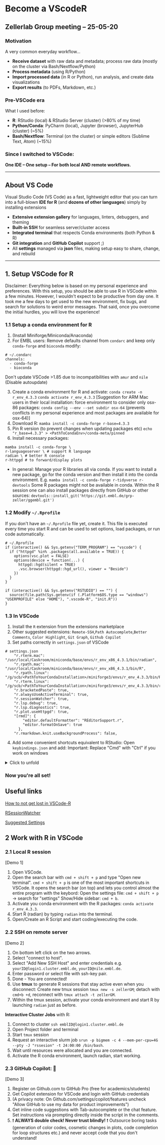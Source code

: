 # Become a VScodeR
## Zellerlab Group meeting – 25-05-20

### Motivation
A very common everyday workflow...
- **Receive dataset** with raw data and metadata; process raw data (mostly on the cluster via Bash/Nextflow/Python)
- **Process metadata** (using R/Python)
- **Import processed data** (in R or Python), run analysis, and create data visualizations
- **Export results** (to PDFs, Markdown, etc.)

### Pre-VSCode era
What I used before:
- **R**: RStudio (local) & RStudio Server (cluster) (>80% of my time)
- **Python/Conda**: PyCharm (local), Jupyter (browser), JupyterHub (cluster) (~5%)
- **Bash/Nextflow**: Terminal (on the cluster) or simple editors (Sublime Text, Atom) (~15%)

### Since I switched to VSCode:
**One IDE – One setup – For both local AND remote workflows.**

---

## About VS Code
Visual Studio Code (VS Code) as a fast, lightweight editor that you can turn into a full-blown **IDE for R** (and **dozens of other languages**) simply by installing extensions
- **Extensive extension gallery** for languages, linters, debuggers, and theming
- **Built-in SSH** for seamless server/cluster access
- **Integrated terminal** that respects Conda environments (both Python & R)
- **Git integration** and **GitHub Copilot** support ;)
- All **settings** managed via **json** files, making setup easy to share, change, and rebuild

---

## 1. Setup VSCode for R 
Disclaimer: Everything below is based on my personal experience and preferences.
With this setup, you should be able to use R in VSCode within a few minutes. However, I wouldn't expect to be productive from day one. It took me a few days to get used to the new environment, fix bugs, and search for solutions to weird error messages. That said, once you overcome the initial hurdles, you will love the experience!
### 1.1 Setup a conda environment for R
1) (Install Miniforge/Miniconda/Anaconda)
2) For EMBL users: 
Remove defaults channel from `condarc` and keep only `conda-forge` and `bioconda`
modify:
```
# ~/.condarc
channels:
  - conda-forge
  - bioconda
```
Don't update VSCode >1.85 due to incompatibilities with `amur` and `nile` (Disable autoupdate)

3) Create a conda environment for R and activate:
`conda create -n r_env_4.3.3` 
`conda activate r_env_4.3.3`
[Suggestion for ARM Mac users in their local installation: force environment to consider only osx-86 packages: ``conda config --env --set subdir osx-64`` (prevents conflicts in my personal experience and most packages are available for osx-64)]
4) Download R: `mamba install -c conda-forge r-base=4.3.3`
5) Pin R version (to prevent changes when updating packages etc) `echo "r_base=4.3.3" > <PathToCondaEnv>/conda-meta/pinned`
6) Install necessary packages:
```
mamba install -c conda-forge \
r-languageserver \ # support R language
radian \ # better R console
r-httpgd # to forward/display plots
```
- In general: Manage your R libraries all via conda. If you want to install a new package, go for the conda version and then install it into the conda environment. 
E.g. `mamba install -c conda-forge r-tidyverse r-devtools`
Some R packages might not be available in conda. Within the R session one can also install packages directly from GitHub or other sources: 
`devtools::install_git('https://git.embl.de/grp-zeller/ggembl.git')`

### 1.2 Modify `~/.Rprofile`
If you don't have an `~/.Rprofile` file yet, create it. This file is executed every time you start R and can be used to set options, load packages, or run code automatically.
```
# ~/.Rprofile
if (interactive() && Sys.getenv("TERM_PROGRAM") == "vscode") {
  if ("httpgd" %in% .packages(all.available = TRUE)) {
    options(vsc.plot = FALSE)
    options(device = function(...) {
      httpgd::hgd(silent = TRUE)
      .vsc.browser(httpgd::hgd_url(), viewer = "Beside")
    })
  }
}

if (interactive() && Sys.getenv("RSTUDIO") == "") {
  source(file.path(Sys.getenv(if (.Platform$OS.type == "windows") "USERPROFILE" else "HOME"), ".vscode-R", "init.R"))
}
```

### 1.3 In VSCode
1) Install the `R` extension from the extensions marketplace
2) Other suggested extensions: `Remote-SSH`,`Path Autocomplete`,`Better Comments`, `Color Highlight`, `Git Graph`, `Github Copilot`
3) Set paths correctly in `settings.json` of VSCode
```
# settings.json
    "r.rterm.mac": "/usr/local/Caskroom/miniconda/base/envs/r_env_x86_4.3.1/bin/radian",
    "r.rpath.mac": "/usr/local/Caskroom/miniconda/base/envs/r_env_x86_4.3.1/bin/R",
    "r.rpath.linux": "/g/scb/<PathToYourCondaInstallation>/miniforge3/envs/r_env_4.3.3/bin/R",
    "r.rterm.linux": "/g/scb/<PathToYourCondaInstallation>/miniforge3/envs/r_env_4.3.3/bin/radian", 
    "r.bracketedPaste": true,
    "r.alwaysUseActiveTerminal": true,
    "r.sessionWatcher": true,
    "r.lsp.debug": true,
    "r.lsp.diagnostics": true,
    "r.plot.useHttpgd": true,
    "[rmd]": {
        "editor.defaultFormatter": "REditorSupport.r",
        "editor.formatOnSave": true
      },    
    "r.rmarkdown.knit.useBackgroundProcess": false,
```
4) Add some convenient shortcuts equivalent to RStudio:
Open `keybindings.json` and add:
Important: Replace "Cmd" with "Ctrl" if you work on windows
<details>
<summary>Click to unfold</summary>

```
# add to `keybindings.json`
{
    "key": "Cmd+Shift+m",
    "command": "type",
    "args": { "text": " %>% " },
    "when": "editorTextFocus && editorLangId == r"
  },
  {
    "key": "Alt+-",
    "command": "type",
    "args": { "text": " <- " },
    "when": "editorTextFocus && editorLangId == r"
  },
  // keybindings for Rmarkdown
  {
    "key": "Cmd+Shift+m",
    "command": "type",
    "args": { "text": " %>% " },
    "when": "editorTextFocus && editorLangId == rmd"
  },
  {
    "key": "Alt+-",
    "command": "type",
    "args": { "text": " <- " },
    "when": "editorTextFocus && editorLangId == rmd"
  },
  // keybindings for R terminal (radian included)
  {
    "key": "Ctrl+Shift+m",
    "command": "workbench.action.terminal.sendSequence",
    "args": { "text": " %>% " },
    "when": "terminalFocus"
  },
  {
    "key": "Alt+-",
    "command": "workbench.action.terminal.sendSequence",
    "args": { "text": " <- " },
    "when": "terminalFocus"
  },

  //Rstudio convenience features (commenting blocks)
  {
    "key": "shift+cmd+c",
    "command": "editor.action.commentLine",
    "when": "editorTextFocus && !editorReadonly"
  },
  {
    "key": "cmd+i",
    "command": "editor.action.formatSelection",
    "when": "editorHasDocumentSelectionFormattingProvider && editorTextFocus && !editorReadonly"
  },
  {
    "key": "ctrl+alt+left", 
    "command": "workbench.action.previousEditor"
  },
  {
    "key": "ctrl+alt+right", 
    "command": "workbench.action.nextEditor"
  },
  //Use CMD Shift R to insert comment sections recognized by RStudio
  {
    "key": "cmd+shift+r",
    "command": "editor.action.insertSnippet",
    "when": "editorLangId == r && editorTextFocus",
    "args": {
        "snippet": "#* ${TM_SELECTED_TEXT}$0 ----"
    }
  }
```

</details>


### Now you're all set!

## Useful links
[How to not get lost in VSCode-R](https://statnmap.com/2021-10-09-how-not-to-be-lost-with-vscode-when-coming-from-rstudio/)

[RSessionWatcher](https://github.com/REditorSupport/vscode-R/wiki/R-Session-watcher#advanced-usage-for-self-managed-r-sessions)

[Suggested Settings](https://renkun.me/2020/04/14/writing-r-in-vscode-working-with-multiple-r-sessions/)

## 2 Work with R in VSCode 
### 2.1 Local R session
[Demo 1]
1) Open VSCode.
2) Open the search bar with `cmd + shift + p` and type "Open new terminal".
`cmd + shift + p` is one of the most important shortcuts in VSCode. 
It opens the search bar (on top) and lets you control almost the entire program with the keybord:
Open the settings file: `cmd + shift + p` -> search for "settings"
Show/Hide sidebar: `cmd + b`.
3) Activate you conda environment with the R packages: `conda activate r_env_4.3.3`.
4) Start R (radian) by typing `radian` into the terminal.
5) Open/Create an R Script and start coding/executing the code.

### 2.2 SSH on remote server
[Demo 2]
1) On bottom left click on the two arrows.
2) Select "connect to host".
3) Select "Add New SSH Host" and enter credentials e.g. `yourID@login1.cluster.embl.de`, `yourID@nile.embl.de`.
4) Enter password or select file with ssh-key pair.
5) Done - You are connected! 
6) Use **tmux** to generate R sessions that stay active even when you disconnect:
Create new tmux session `tmux new -s zellerGM`; detach with `cmd+b +d`, reconnect with `tmux attach -t zellerGM`.
7) Within the tmux session, activate your conda environment and start R by launching `radian` just as before.

**Interactive Cluster Jobs** with R:
1) Connect to cluster `ssh emblID@login1.cluster.embl.de`
2) Open Project folder and terminal
3) Start `tmux` session
4) Request an interactive slurm job
  `srun -p bigmem -c 4 --mem-per-cpu=4G --pty -J "rssesion" -t 24:00:00 /bin/bash`.
5) Wait until resources were allocated and you are connected.
6) Activate the R conda environment, launch radian, start working.

### 2.3 GitHub Copilot: :rocket:
[Demo 3]
1) Register on Github.com to GitHub Pro (free for academics/students)
2) Get Copilot extension for VSCode and login with GitHub credentials
3) (A privacy note: On Github.com/settings/copilot/features uncheck "Allow GitHub to use my data for product improvements")
4) Get inline code suggestions with Tab-autocomplete or the chat feature. Set instructions via prompting directly inside the script in the comments.
5) :exclamation: **ALWAYS double check! Never trust blindly!** :exclamation:
Outsource boring tasks (generation of color codes, cosmetic changes in plots, code completion for loop structures etc.) and never accept code that you don't understand!